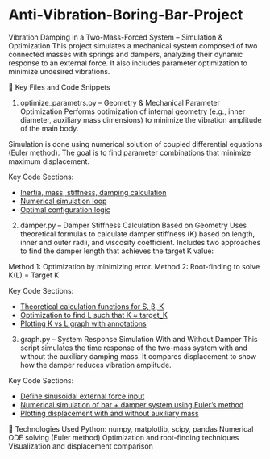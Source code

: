 # Anti-Vibration-Boring-Bar-Project
Vibration Damping in a Two-Mass-Forced System – Simulation & Optimization
This project simulates a mechanical system composed of two connected masses with springs and dampers, analyzing their dynamic response to an external force. It also includes parameter optimization to minimize undesired vibrations.

🔧 Key Files and Code Snippets
1. optimize_parametrs.py – Geometry & Mechanical Parameter Optimization
Performs optimization of internal geometry (e.g., inner diameter, auxiliary mass dimensions) to minimize the vibration amplitude of the main body.

Simulation is done using numerical solution of coupled differential equations (Euler method). The goal is to find parameter combinations that minimize maximum displacement.

Key Code Sections:
-  [Inertia, mass, stiffness, damping calculation](https://github.com/troy-piz/vibration-damping/blob/main/optimize_parametrs.py#L27-L34)
-  [Numerical simulation loop](https://github.com/troy-piz/vibration-damping/blob/main/optimize_parametrs.py#L71-L78)
-  [Optimal configuration logic](https://github.com/troy-piz/vibration-damping/blob/main/optimize_parametrs.py#L95-L97)


2. damper.py – Damper Stiffness Calculation Based on Geometry
Uses theoretical formulas to calculate damper stiffness (K) based on length, inner and outer radii, and viscosity coefficient.
Includes two approaches to find the damper length that achieves the target K value:

Method 1: Optimization by minimizing error.
Method 2: Root-finding to solve K(L) = Target K.

Key Code Sections:
-  [Theoretical calculation functions for S, β, K](https://github.com/troy-piz/vibration-damping/blob/main/damper.py#L12-L28)
-  [Optimization to find L such that K ≈ target_K](https://github.com/troy-piz/vibration-damping/blob/main/damper.py#L35-L37)
-  [Plotting K vs L graph with annotations](https://github.com/troy-piz/vibration-damping/blob/main/damper.py#L83-L104)


3. graph.py – System Response Simulation With and Without Damper
This script simulates the time response of the two-mass system with and without the auxiliary damping mass. It compares displacement to show how the damper reduces vibration amplitude.

Key Code Sections:
-  [Define sinusoidal external force input](https://github.com/troy-piz/vibration-damping/blob/main/graph.py#L27)
-  [Numerical simulation of bar + damper system using Euler’s method](https://github.com/troy-piz/vibration-damping/blob/main/graph.py#L44-L51)
-  [Plotting displacement with and without auxiliary mass](https://github.com/troy-piz/vibration-damping/blob/main/graph.py#L74-L86)


🧠 Technologies Used
Python: numpy, matplotlib, scipy, pandas
Numerical ODE solving (Euler method)
Optimization and root-finding techniques
Visualization and displacement comparison
